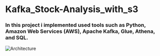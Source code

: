 # Kafka_Stock-Analysis_with_s3

### In this project i implemented used tools such as Python, Amazon Web Services (AWS), Apache Kafka, Glue, Athena, and SQL.
![Architecture](https://github.com/ganiesenov/Kafka_Stock-Analysis_with_s3/assets/108565754/d71bb91a-8da1-4d44-a59f-52424cc5d882)
